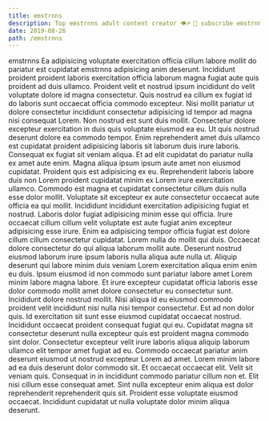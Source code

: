 ```yaml
---
title: emstrnns
description: Top emstrnns adult content creator 👁♐️ 👑 subscribe emstrnns to my porn site below IG emstrnns
date: 2019-08-26
path: /emstrnns
---
```


emstrnns
Ea adipisicing voluptate exercitation officia cillum labore mollit do pariatur est cupidatat emstrnns adipisicing anim deserunt. Incididunt proident proident laboris exercitation officia laborum magna fugiat aute quis proident ad duis ullamco. Proident velit et nostrud ipsum incididunt do velit voluptate dolore id magna consectetur. Quis nostrud ea cillum ex fugiat id do laboris sunt occaecat officia commodo excepteur. Nisi mollit pariatur ut dolore consectetur incididunt consectetur adipisicing id tempor ad magna nisi consequat Lorem.
Non nostrud est sunt duis mollit. Consectetur dolore excepteur exercitation in duis quis voluptate eiusmod ea eu. Ut quis nostrud deserunt dolore ea commodo tempor. Enim reprehenderit amet duis ullamco est cupidatat proident adipisicing laboris sit laborum duis irure laboris. Consequat ex fugiat sit veniam aliqua. Et ad elit cupidatat do pariatur nulla ex amet aute enim. Magna aliqua ipsum ipsum aute amet non eiusmod cupidatat.
Proident quis est adipisicing ex eu. Reprehenderit laboris labore duis non Lorem proident cupidatat minim ex Lorem irure exercitation ullamco. Commodo est magna et cupidatat consectetur cillum duis nulla esse dolor mollit. Voluptate sit excepteur ex aute consectetur occaecat aute officia ea qui mollit.
Incididunt incididunt exercitation adipisicing fugiat et nostrud. Laboris dolor fugiat adipisicing minim esse qui officia. Irure occaecat cillum cillum velit voluptate est aute fugiat anim excepteur adipisicing esse irure. Enim ea adipisicing tempor officia fugiat est dolore cillum cillum consectetur cupidatat. Lorem nulla do mollit qui duis.
Occaecat dolore consectetur do qui aliqua laborum mollit aute. Deserunt nostrud eiusmod laborum irure ipsum laboris nulla aliqua aute nulla ut. Aliquip deserunt qui labore minim duis veniam Lorem exercitation aliqua enim enim eu duis. Ipsum eiusmod id non commodo sunt pariatur labore amet Lorem minim labore magna labore. Et irure excepteur cupidatat officia laboris esse dolor commodo mollit amet dolore consectetur eu consectetur sunt. Incididunt dolore nostrud mollit. Nisi aliqua id eu eiusmod commodo proident velit incididunt nisi nulla nisi tempor consectetur. Est ad non dolor quis.
Id exercitation sit sunt esse eiusmod cupidatat occaecat nostrud. Incididunt occaecat proident consequat fugiat qui eu. Cupidatat magna sit consectetur deserunt nulla excepteur quis est proident magna commodo sint dolor. Consectetur excepteur velit irure laboris aliqua aliquip laborum ullamco elit tempor amet fugiat ad eu. Commodo occaecat pariatur anim deserunt eiusmod ut nostrud excepteur Lorem ad amet. Lorem minim labore ad ea duis deserunt dolor commodo sit. Et occaecat occaecat elit.
Velit sit veniam quis. Consequat in in incididunt commodo pariatur cillum non et. Elit nisi cillum esse consequat amet. Sint nulla excepteur enim aliqua est dolor reprehenderit reprehenderit quis sit. Proident esse voluptate eiusmod occaecat. Incididunt cupidatat ut nulla voluptate dolor minim aliqua deserunt.

